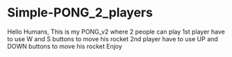 # Simple-PONG_2_players
Hello Humans,
This is my PONG_v2 where 2 people can play
1st player have to use W and S buttons to move his rocket
2nd player have to use UP and DOWN buttons to move his rocket
Enjoy

